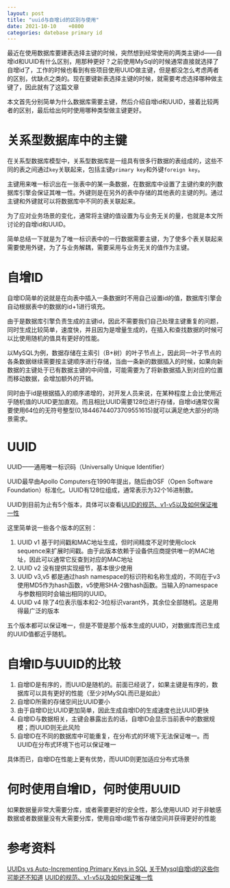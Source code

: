 ```yaml
---
layout: post
title: "uuid与自增id的区别与使用"
date: 2021-10-10    +0800
categories: datebase primary id
---
```


最近在使用数据库要建表选择主键的时候，突然想到经常使用的两类主键id——自增id和UUID有什么区别，用那种更好？之前使用MySql的时候通常直接就选择了自增id了，工作的时候也看到有些项目使用UUID做主键，但是都没怎么考虑两者的区别，优缺点之类的。现在要键新表选择主键的时候，就需要考虑选择哪种做主键了，因此就有了这篇文章

本文首先分别简单为什么数据库需要主键，然后介绍自增id和UUID，接着比较两者的区别，最后给出何时使用哪种类型做主键更好。

# 关系型数据库中的主键
在关系型数据库模型中，关系型数据库是一组具有很多行数据的表组成的，这些不同的表之间通过`key`关联起来，包括主键`primary key`和外键`foreign key`。

主键用来唯一标识出在一张表中的某一条数据，在数据库中设置了主键约束的列数据库引擎会保证其唯一性。外键则是在另外的表中存储的其他表的主键的列。通过主键和外键就可以将数据库中不同的表关联起来。

为了应对业务场景的变化，通常将主键的值设置为与业务无关的量，也就是本文所讨论的自增id和UUID。

简单总结一下就是为了唯一标识表中的一行数据需要主键，为了使多个表关联起来需要使用外键，为了与业务解耦，需要采用与业务无关的值作为主键。

# 自增ID
自增ID简单的说就是在向表中插入一条数据时不用自己设置id的值，数据库引擎会自动根据表中的数据的id+1进行填充。

由于是数据库引擎负责生成的主键id，因此不需要我们自己处理主键重复的问题，同时生成比较简单，速度快，并且因为是增量生成的，在插入和查找数据的时候可以比使用随机的值具有更好的性能。

以MySQL为例，数据存储在主索引（B+树）的叶子节点上，因此同一叶子节点的各条数据继续需要按主键顺序进行存储，当由一条新的数据插入的时候，如果向新数据的主键处于已有数据主键的中间值，可能需要为了将新数据插入到对应的位置而移动数据，会增加额外的开销。

同时由于id是根据插入的顺序递增的，对开发人员来说，在某种程度上会比使用近乎随机值的UUID更加直观。而且相比UUID需要128位进行存储，自增id通常仅需要使用64位的无符号整型(0,18446744073709551615)就可以满足绝大部分的场景需求。

# UUID
UUID——通用唯一标识码（Universally Unique Identifier）

UUID最早由Apollo Computers在1990年提出，随后由OSF（Open Software Foundation）标准化。UUID有128位组成，通常表示为32个16进制数。

UUID到目前为止有5个版本，具体可以查看[UUID的规范、v1-v5以及如何保证唯一性](https://blog.csdn.net/sendudu/article/details/110913344)

这里简单说一些各个版本的区别：
1. UUID v1 基于时间戳和MAC地址生成，但时间精度不足时使用clock sequence来扩展时间戳。由于此版本依赖于设备供应商提供唯一的MAC地址，因此可以通常它反查到对应的MAC地址
2. UUID v2 没有提供实现细节，基本很少使用
3. UUID v3,v5 都是通过hash namespace的标识符和名称生成的，不同在于v3使用MD5作为hash函数，v5使用SHA-2做hash函数。当输入的namespace与参数相同时会输出相同的UUID。
4. UUID v4 除了4位表示版本和2-3位标识varant外，其余位全部随机。这是用得最广泛的版本

五个版本都可以保证唯一，但是不管是那个版本生成的UUID，对数据库而已生成的UUID值都近乎随机。

# 自增ID与UUID的比较

1. 自增ID是有序的，而UUID是随机的。前面已经说了，如果主键是有序的，数据库可以具有更好的性能（至少对MySQL而已是如此）
2. 自增ID所需的存储空间比UUID要小
3. 由于自增ID比UUID更加简单，因此生成自增ID的生成速度也比UUID更快
4. 自增ID与数据相关，主键会暴露出去的话，自增ID会显示当前表中的数据规模；而UUID则无此风险
5. 自增ID在不同的数据库中可能重复，在分布式的环境下无法保证唯一。而UUID在分布式环境下也可以保证唯一

具体而已，自增ID在性能上更有优势，而UUID则更加适应分布式场景

# 何时使用自增ID，何时使用UUID
如果数据量非常大需要分库，或者需要更好的安全性，那么使用UUID
对于非敏感数据或者数据量没有大需要分库，使用自增id能节省存储空间并获得更好的性能


# 参考资料
[UUIDs vs Auto-Incrementing Primary Keys in SQL](https://dev.to/arctype/uuids-vs-auto-incrementing-primary-keys-in-sql-2987)
[关于Mysql自增id的这些你可能还不知道](https://www.html.cn/softprog/database/115350.html)
[UUID的规范、v1-v5以及如何保证唯一性](https://blog.csdn.net/sendudu/article/details/110913344)
